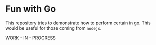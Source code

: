 # Fun with Go

This repository tries to demonstrate how to perform certain in go. This would be useful for those coming from `nodejs`.

WORK - IN - PROGRESS

